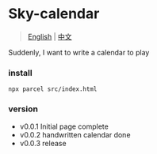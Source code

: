# Sky-calendar

> [English](./README.md) | [中文](./Chinese.md)


Suddenly, I want to write a calendar to play

### install

```
npx parcel src/index.html 
```

### version

* v0.0.1 Initial page complete 
* v0.0.2 handwritten calendar done 
* v0.0.3 release 


